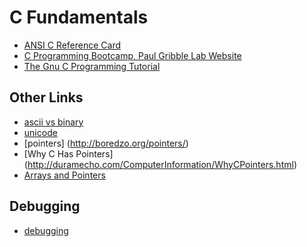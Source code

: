 C Fundamentals
==============

+ [ANSI C Reference Card](http://people.fas.harvard.edu/~lib113/reference/c/c-refcard-a4.pdf)
+ [C Programming Bootcamp, Paul Gribble Lab Website](http://gribblelab.org/CBootcamp/)
+ [The Gnu C Programming Tutorial](http://crasseux.com/books/ctutorial/)

## Other Links

+ [ascii vs binary](http://www.cs.umd.edu/class/sum2003/cmsc311/Notes/BitOp/asciiBin.html)
+ [unicode](http://farmdev.com/talks/unicode/)
+ [pointers] (http://boredzo.org/pointers/)
+ [Why C Has Pointers] (http://duramecho.com/ComputerInformation/WhyCPointers.html)
+ [Arrays and Pointers](http://www.lysator.liu.se/c/c-faq/c-2.html)

## Debugging

+ [debugging](http://www.thegeekstuff.com/2010/03/debug-c-program-using-gdb/)
